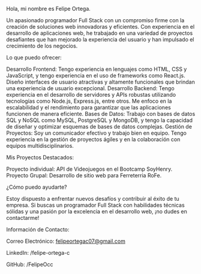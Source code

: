 Hola, mi nombre es Felipe Ortega.

Un apasionado programador Full Stack con un compromiso firme con la creación de soluciones web innovadoras y eficientes. Con experiencia en el desarrollo de aplicaciones web, he trabajado en una variedad de proyectos desafiantes que han mejorado la experiencia del usuario y han impulsado el crecimiento de los negocios.


Lo que puedo ofrecer:

Desarrollo Frontend: Tengo experiencia en lenguajes como HTML, CSS y JavaScript, y tengo experiencia en el uso de frameworks como React.js. Diseño interfaces de usuario atractivas y altamente funcionales que brindan una experiencia de usuario excepcional.
Desarrollo Backend: Tengo experiencia en el desarrollo de servidores y APIs robustas utilizando tecnologías como Node.js, Express.js, entre otros. Me enfoco en la escalabilidad y el rendimiento para garantizar que las aplicaciones funcionen de manera eficiente.
Bases de Datos: Trabajo con bases de datos SQL y NoSQL como MySQL, PostgreSQL y MongoDB, y tengo la capacidad de diseñar y optimizar esquemas de bases de datos complejas.
Gestión de Proyectos: Soy un comunicador efectivo y trabajo bien en equipo. Tengo experiencia en la gestión de proyectos ágiles y en la colaboración con equipos multidisciplinarios.


Mis Proyectos Destacados:

Proyecto individual: API de Videojuegos en el Bootcamp SoyHenry.
Proyecto Grupal: Desarrollo de sitio web para Ferreterria RoFe.


¿Cómo puedo ayudarte?

Estoy dispuesto a enfrentar nuevos desafíos y contribuir al éxito de tu empresa. Si buscas un programador Full Stack con habilidades técnicas sólidas y una pasión por la excelencia en el desarrollo web, ¡no dudes en contactarme!


Información de Contacto:

Correo Electrónico: felipeortegac07@gmail.com

LinkedIn: /felipe-ortega-c

GitHub: /FelipeOcc

